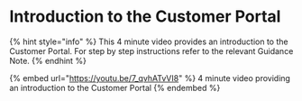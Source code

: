 # Introduction to the Customer Portal

{% hint style="info" %}
This 4 minute video provides an introduction to the Customer Portal.  For step by step instructions refer to the relevant Guidance Note.
{% endhint %}

{% embed url="https://youtu.be/7_qvhATvVI8" %}
4 minute video providing an introduction to the Customer Portal
{% endembed %}
